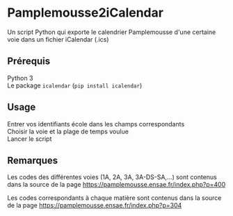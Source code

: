 # Pamplemousse2iCalendar

Un script Python qui exporte le calendrier Pamplemousse d'une certaine voie dans un fichier iCalendar (.ics)

## Prérequis
Python 3  
Le package `icalendar` (`pip install icalendar`)

## Usage
Entrer vos identifiants école dans les champs correspondants  
Choisir la voie et la plage de temps voulue  
Lancer le script

## Remarques

Les codes des différentes voies (1A, 2A, 3A, 3A-DS-SA,...) sont contenus dans la source de la page https://pamplemousse.ensae.fr/index.php?p=400

Les codes correspondants à chaque matière sont contenus dans la source de la page https://pamplemousse.ensae.fr/index.php?p=304

